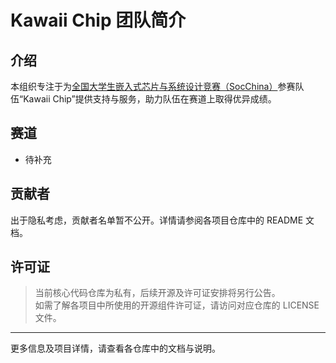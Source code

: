 # Kawaii Chip 团队简介

## 介绍

本组织专注于为[全国大学生嵌入式芯片与系统设计竞赛（SocChina）](http://www.socchina.net/)参赛队伍“Kawaii Chip”提供支持与服务，助力队伍在赛道上取得优异成绩。

## 赛道

- 待补充

## 贡献者

出于隐私考虑，贡献者名单暂不公开。详情请参阅各项目仓库中的 README 文档。

## 许可证

> 当前核心代码仓库为私有，后续开源及许可证安排将另行公告。  
> 如需了解各项目中所使用的开源组件许可证，请访问对应仓库的 LICENSE 文件。

---

更多信息及项目详情，请查看各仓库中的文档与说明。
